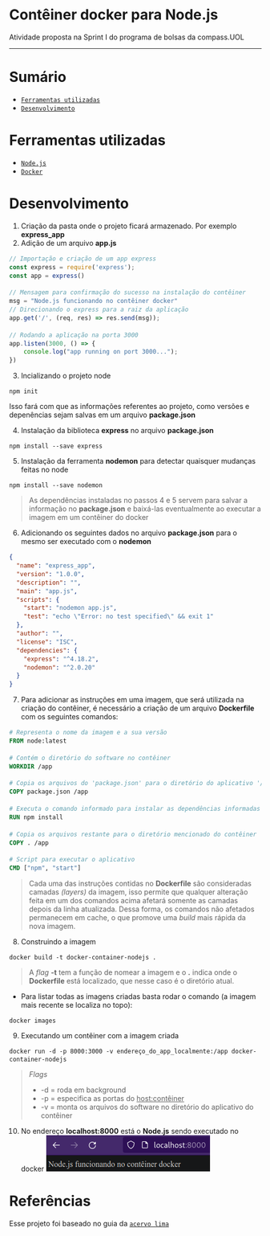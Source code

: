 # Contêiner docker para Node.js
Atividade proposta na Sprint I do programa de bolsas da compass.UOL

---

# Sumário
* [`Ferramentas utilizadas`](#ferramentas-utilizadas)
* [`Desenvolvimento`](#desenvolvimento)

# Ferramentas utilizadas
* [`Node.js`](https://nodejs.org/en/)
* [`Docker`](https://www.docker.com/)

# Desenvolvimento
1. Criação da pasta onde o projeto ficará armazenado. Por exemplo **express_app**
2. Adição de um arquivo **app.js**
```js
// Importação e criação de um app express
const express = require('express');
const app = express()
  
// Mensagem para confirmação do sucesso na instalação do contêiner
msg = "Node.js funcionando no contêiner docker"
// Direcionando o express para a raiz da aplicação
app.get('/', (req, res) => res.send(msg));
  
// Rodando a aplicação na porta 3000
app.listen(3000, () => {
    console.log("app running on port 3000...");
})
```
3. Incializando o projeto node
```
npm init
```
Isso fará com que as informações referentes ao projeto, como versões e depenências sejam salvas em um arquivo **package.json**

4. Instalação da biblioteca **express** no arquivo **package.json**
```
npm install --save express
```
5. Instalação da ferramenta **nodemon** para detectar quaisquer mudanças feitas no node
```
npm install --save nodemon
```
> As dependências instaladas no passos 4 e 5 servem para salvar a informação no **package.json** e baixá-las eventualmente ao executar a imagem em um contêiner do docker

6. Adicionando os seguintes dados no arquivo **package.json** para o mesmo ser executado com o **nodemon**
```json
{
  "name": "express_app",
  "version": "1.0.0",
  "description": "",
  "main": "app.js",
  "scripts": {
    "start": "nodemon app.js",
    "test": "echo \"Error: no test specified\" && exit 1"
  },
  "author": "",
  "license": "ISC",
  "dependencies": {
    "express": "^4.18.2",
    "nodemon": "^2.0.20"
  }
}
```
7. Para adicionar as instruções em uma imagem, que será utilizada na criação do contêiner, é necessário a criação de um arquivo **Dockerfile** com os seguintes comandos:
```Dockerfile
# Representa o nome da imagem e a sua versão
FROM node:latest

# Contém o diretório do software no contêiner
WORKDIR /app

# Copia os arquivos do 'package.json' para o diretório do aplicativo '/app'
COPY package.json /app

# Executa o comando informado para instalar as dependências informadas no package.json
RUN npm install

# Copia os arquivos restante para o diretório mencionado do contêiner
COPY . /app

# Script para executar o aplicativo
CMD ["npm", "start"]
```
> Cada uma das instruções contidas no **Dockerfile** são consideradas camadas *(layers)* da imagem, isso permite que qualquer alteração feita em um dos comandos acima afetará somente as camadas depois da linha atualizada. Dessa forma, os comandos não afetados permanecem em cache, o que promove uma *build* mais rápida da nova imagem.

8. Construindo a imagem
```
docker build -t docker-container-nodejs .
```

> A *flag* **-t** tem a função de nomear a imagem e o **.** indica onde o **Dockerfile** está localizado, que nesse caso é o diretório atual.

- Para listar todas as imagens criadas basta rodar o comando (a imagem mais recente se localiza no topo):
```
docker images
```
9. Executando um contêiner com a imagem criada
```
docker run -d -p 8000:3000 -v endereço_do_app_localmente:/app docker-container-nodejs
```

> *Flags*
> - -d = roda em background
> - -p = especifica as portas do <span style="text-decoration: underline">host:contêiner</span>
> - -v = monta os arquivos do software no diretório do aplicativo do contêiner

10. No endereço **localhost:8000** está o **Node.js** sendo executado no docker
![localhost](images/localhost.png)

# Referências
Esse projeto foi baseado no guia da [`acervo lima`](https://acervolima.com/docker-docker-container-para-node-js/)